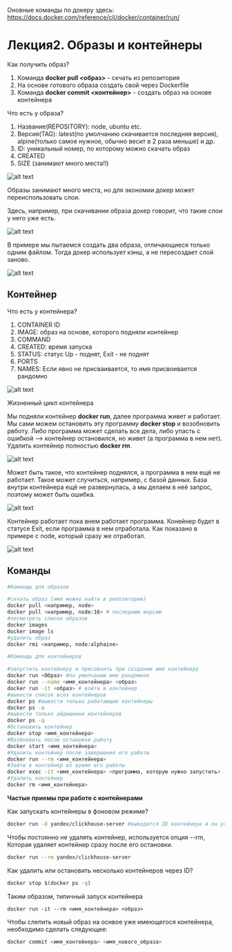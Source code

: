 Оновные команды по докеру здесь: https://docs.docker.com/reference/cli/docker/container/run/

# Лекция2. Образы и контейнеры

Как получить образ?

1) Команда  **docker pull <образ>** - скчать из репозитория
2) На основе готового образа создать свой через Dockerfile
3) Команда **docker commit <контейнер>** - создать образ на основе контейнера

Что есть у образа?
1) Название(REPOSITORY): node, ubuntu etc.
2) Версия(TAG): latest(по умолчанию скачивается последняя версия), alpine(только самое нужное,  обычно весит в 2 раза меньше) и др.
3) ID: уникальный номер, по которому можно скачать образ
4) CREATED
5) SIZE (занимают много места!!)

![alt text](./images/image-4.png)

Образы занимают много места, но для экономии докер может переиспользовать слои.

Здесь, например, при скачивании образа докер говорит, что такие слои у него уже есть.

![alt text](./images/image-5.png)

В примере мы пытаемся создать два образа, отличающиеся только одним файлом. Тогда докер использует кэнш, а не пересоздает слой заново.

![alt text](./images/image-6.png)

## Контейнер

Что есть у контейнера?
1) CONTAINER ID   
2) IMAGE: образ на основе, которого подняли контейнер     
3) COMMAND   
4) CREATED: время запуска   
5) STATUS: статус Up - поднят, Exit - не поднят   
6) PORTS
7) NAMES: Если явно не присваивается, то имя присвоивается рандомно

![alt text](./images/image-8.png)

Жизненный цикл контейнера

Мы подняли контейнер **docker run**, далее программа живет и работает. Мы сами можем остановить эту программу **docker stop** и возобновить рвботу. Либо программа может сделать все дела, либо упасть с ошибкой --> контейнер остановился, но живет (а программа в нем нет). Удалить контейнер полностью **docker rm**.

![alt text](./images/image-7.png)

Может быть такое, что контейнер поднялся, а программа в нем ещё не работает. Такое может случиться, например, с базой данных. База внутри контейнера ещё не развернулась, а мы делаем в неё запрос, поэтому может быть ошибка.

![alt text](./images/image-9.png)

Контейнер работает пока внем работает программа. Конейнер будет в статусе Exit, если программа в нем отработала. Как показано в примере c node, который сразу же отработал.

![alt text](./images/image-10.png)

## Команды

```sh
#Команды для образов

#скчать образ (имя можно найти в репозитории)
docker pull <например, node>
docker pull <например, node:16> # последнюю версию
#посмотреть список образов
docker images
docker image ls
#удалить образ
docker rmi <например, node:alphaine>

#Команды для контейнеров

#запустить контейнеру и присовоить при создании имя контейнеру
docker run <Образ> #по умолчанию имя рандомное
docker run --name <имя_контейнера> <образ> 
docker run -it <образ> # войти в контейнер
#вывести список всех контейнеров
docker ps #вывести только работающие контейнеры
docker ps -a
#вывести только айдишники контейнеров
docker ps -q
#Остановить контейнер
docker stop <имя_контейнера>
#Возбновить после остановки работу
docker start <имя_контейнера>
#Удалить контейнер после завершения его работы
docker run --rm <имя_контейнера>
#Зайти в контейнер во время его работы
docker exec -it <имя_контейнера> <программа, которую нужно запустить>
#Удалить контейнер
docker rm <имя_контейнера>
```
**Частые приемы при работе с контейнерами**

Как запускать контейнеры в фоновом режиме?
```sh
docker run -d yandex/clickhouse-server #выводится ID контейнера и он уходит в фоновый режим
```
Чтобы постоянно не удалять контейнер, используется опция --rm, Которая удаляет контейнер сразу после его остановки.

```sh
docker run --rm yandex/clickhouse-server
```
Как удалить или остановить несколько контейнеров через ID?
```sh
docker stop $(docker ps -q)
```

Таким образом, типичный запуск контейнера
```
docker run -it --rm <имя_контейнера> <образ>
```

Чтобы слепить новый образ на оснвое уже имеющегося контейнера, необходимо сделать следующее:
```sh
docker commit <имя_контейнера> <имя_нового_образа>
```